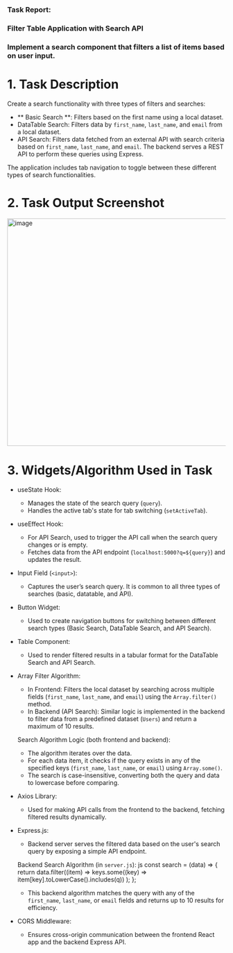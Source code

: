 
### Task Report:
### Filter Table Application with Search API
### Implement a search component that filters a list of items based on user input.

# 1. Task Description
Create a search functionality with three types of filters and searches:
- ** Basic Search **: Filters based on the first name using a local dataset.
- DataTable Search: Filters data by `first_name`, `last_name`, and `email` from a local dataset.
- API Search: Filters data fetched from an external API with search criteria based on `first_name`, `last_name`, and `email`. The backend serves a REST API to perform these queries using Express.

The application includes tab navigation to toggle between these different types of search functionalities.
# 2. Task Output Screenshot
<img width="524" alt="image" src="https://github.com/user-attachments/assets/f39cba96-665d-4fad-9e28-bb307afed317">






# 3. Widgets/Algorithm Used in Task

- useState Hook: 
  - Manages the state of the search query (`query`).
  - Handles the active tab's state for tab switching (`setActiveTab`).

- useEffect Hook:
  - For API Search, used to trigger the API call when the search query changes or is empty.
  - Fetches data from the API endpoint (`localhost:5000?q=${query}`) and updates the result.

- Input Field (`<input>`): 
  - Captures the user’s search query. It is common to all three types of searches (basic, datatable, and API).

- Button Widget:
  - Used to create navigation buttons for switching between different search types (Basic Search, DataTable Search, and API Search).

- Table Component: 
  - Used to render filtered results in a tabular format for the DataTable Search and API Search.

- Array Filter Algorithm:
  - In Frontend: Filters the local dataset by searching across multiple fields (`first_name`, `last_name`, and `email`) using the `Array.filter()` method.
  - In Backend (API Search): Similar logic is implemented in the backend to filter data from a predefined dataset (`Users`) and return a maximum of 10 results.

  Search Algorithm Logic (both frontend and backend):
  - The algorithm iterates over the data.
  - For each data item, it checks if the query exists in any of the specified keys (`first_name`, `last_name`, or `email`) using `Array.some()`.
  - The search is case-insensitive, converting both the query and data to lowercase before comparing.
  
- Axios Library:
  - Used for making API calls from the frontend to the backend, fetching filtered results dynamically.

- Express.js:
  - Backend server serves the filtered data based on the user's search query by exposing a simple API endpoint.

  Backend Search Algorithm (in `server.js`):
  js
  const search = (data) => {
    return data.filter((item) =>
      keys.some((key) => item[key].toLowerCase().includes(q))
    );
  };
  
  - This backend algorithm matches the query with any of the `first_name`, `last_name`, or `email` fields and returns up to 10 results for efficiency.

- CORS Middleware:
  - Ensures cross-origin communication between the frontend React app and the backend Express API.

